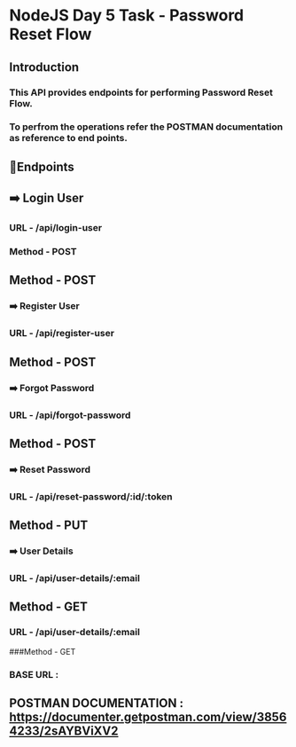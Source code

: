 # NodeJS Day 5 Task - Password Reset Flow

## Introduction

### This API provides endpoints for performing Password Reset Flow.

### To perfrom the  operations refer the POSTMAN documentation as reference to end points.

## 🔖Endpoints

## ➡️ Login User
### URL - /api/login-user
### Method - POST

## Method - POST
### ➡️ Register User
### URL - /api/register-user

## Method - POST
### ➡️ Forgot Password
### URL - /api/forgot-password

## Method - POST
### ➡️ Reset Password
### URL - /api/reset-password/:id/:token

## Method - PUT
### ➡️ User Details
### URL - /api/user-details/:email

## Method - GET
### URL - /api/user-details/:email
###Method - GET 

### BASE URL : 

## POSTMAN DOCUMENTATION : https://documenter.getpostman.com/view/38564233/2sAYBViXV2
